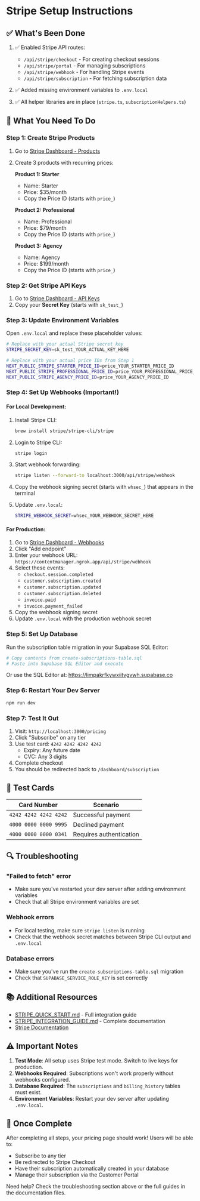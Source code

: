 # Stripe Setup Instructions

## ✅ What's Been Done

1. ✅ Enabled Stripe API routes:
   - `/api/stripe/checkout` - For creating checkout sessions
   - `/api/stripe/portal` - For managing subscriptions
   - `/api/stripe/webhook` - For handling Stripe events
   - `/api/stripe/subscription` - For fetching subscription data

2. ✅ Added missing environment variables to `.env.local`

3. ✅ All helper libraries are in place (`stripe.ts`, `subscriptionHelpers.ts`)

## 🔧 What You Need To Do

### Step 1: Create Stripe Products

1. Go to [Stripe Dashboard - Products](https://dashboard.stripe.com/test/products)
2. Create 3 products with recurring prices:

   **Product 1: Starter**
   - Name: Starter
   - Price: $35/month
   - Copy the Price ID (starts with `price_`)

   **Product 2: Professional**
   - Name: Professional
   - Price: $79/month
   - Copy the Price ID (starts with `price_`)

   **Product 3: Agency**
   - Name: Agency
   - Price: $199/month
   - Copy the Price ID (starts with `price_`)

### Step 2: Get Stripe API Keys

1. Go to [Stripe Dashboard - API Keys](https://dashboard.stripe.com/test/apikeys)
2. Copy your **Secret Key** (starts with `sk_test_`)

### Step 3: Update Environment Variables

Open `.env.local` and replace these placeholder values:

```bash
# Replace with your actual Stripe secret key
STRIPE_SECRET_KEY=sk_test_YOUR_ACTUAL_KEY_HERE

# Replace with your actual price IDs from Step 1
NEXT_PUBLIC_STRIPE_STARTER_PRICE_ID=price_YOUR_STARTER_PRICE_ID
NEXT_PUBLIC_STRIPE_PROFESSIONAL_PRICE_ID=price_YOUR_PROFESSIONAL_PRICE_ID
NEXT_PUBLIC_STRIPE_AGENCY_PRICE_ID=price_YOUR_AGENCY_PRICE_ID
```

### Step 4: Set Up Webhooks (Important!)

#### For Local Development:

1. Install Stripe CLI:
   ```bash
   brew install stripe/stripe-cli/stripe
   ```

2. Login to Stripe CLI:
   ```bash
   stripe login
   ```

3. Start webhook forwarding:
   ```bash
   stripe listen --forward-to localhost:3000/api/stripe/webhook
   ```

4. Copy the webhook signing secret (starts with `whsec_`) that appears in the terminal

5. Update `.env.local`:
   ```bash
   STRIPE_WEBHOOK_SECRET=whsec_YOUR_WEBHOOK_SECRET_HERE
   ```

#### For Production:

1. Go to [Stripe Dashboard - Webhooks](https://dashboard.stripe.com/test/webhooks)
2. Click "Add endpoint"
3. Enter your webhook URL: `https://contentmanager.ngrok.app/api/stripe/webhook`
4. Select these events:
   - `checkout.session.completed`
   - `customer.subscription.created`
   - `customer.subscription.updated`
   - `customer.subscription.deleted`
   - `invoice.paid`
   - `invoice.payment_failed`
5. Copy the webhook signing secret
6. Update `.env.local` with the production webhook secret

### Step 5: Set Up Database

Run the subscription table migration in your Supabase SQL Editor:

```bash
# Copy contents from create-subscriptions-table.sql
# Paste into Supabase SQL Editor and execute
```

Or use the SQL Editor at: https://limpakrfkywxiitvgvwh.supabase.co

### Step 6: Restart Your Dev Server

```bash
npm run dev
```

### Step 7: Test It Out

1. Visit: `http://localhost:3000/pricing`
2. Click "Subscribe" on any tier
3. Use test card: `4242 4242 4242 4242`
   - Expiry: Any future date
   - CVC: Any 3 digits
4. Complete checkout
5. You should be redirected back to `/dashboard/subscription`

## 🧪 Test Cards

| Card Number | Scenario |
|-------------|----------|
| `4242 4242 4242 4242` | Successful payment |
| `4000 0000 0000 9995` | Declined payment |
| `4000 0000 0000 0341` | Requires authentication |

## 🔍 Troubleshooting

### "Failed to fetch" error
- Make sure you've restarted your dev server after adding environment variables
- Check that all Stripe environment variables are set

### Webhook errors
- For local testing, make sure `stripe listen` is running
- Check that the webhook secret matches between Stripe CLI output and `.env.local`

### Database errors
- Make sure you've run the `create-subscriptions-table.sql` migration
- Check that `SUPABASE_SERVICE_ROLE_KEY` is set correctly

## 📚 Additional Resources

- [STRIPE_QUICK_START.md](./STRIPE_QUICK_START.md) - Full integration guide
- [STRIPE_INTEGRATION_GUIDE.md](./STRIPE_INTEGRATION_GUIDE.md) - Complete documentation
- [Stripe Documentation](https://stripe.com/docs)

## ⚠️ Important Notes

1. **Test Mode**: All setup uses Stripe test mode. Switch to live keys for production.
2. **Webhooks Required**: Subscriptions won't work properly without webhooks configured.
3. **Database Required**: The `subscriptions` and `billing_history` tables must exist.
4. **Environment Variables**: Restart your dev server after updating `.env.local`.

## 🎉 Once Complete

After completing all steps, your pricing page should work! Users will be able to:
- Subscribe to any tier
- Be redirected to Stripe Checkout
- Have their subscription automatically created in your database
- Manage their subscription via the Customer Portal

Need help? Check the troubleshooting section above or the full guides in the documentation files.

